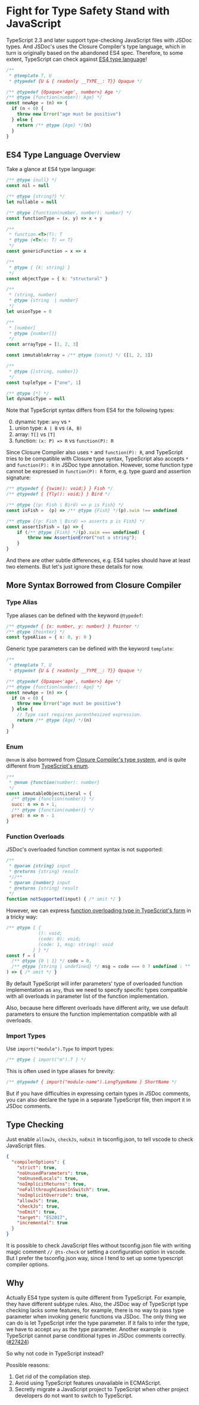 # Fight for Type Safety Stand with JavaScript

TypeScript 2.3 and later support type-checking JavaScript files with JSDoc types.
And JSDoc's uses the Closure Compiler's type language,
which in turn is originally based on the abandoned ES4 spec.
Therefore, to some extent, TypeScript can check against [ES4 type language][es4-draft]!

[es4-draft]: https://github.com/bkero/es4/blob/master/spec/working-drafts/type-system.pdf

```js
/**
 * @template T, U
 * @typedef {U & { readonly __TYPE__: T}} Opaque */

/** @typedef {Opaque<'age', number>} Age */
/** @type {function(number): Age} */
const newAge = (n) => {
  if (n < 0) {
    throw new Error("age must be positive")
  } else {
    return /** @type {Age} */(n)
  }
}
```

## ES4 Type Language Overview

Take a glance at ES4 type language:

```js
/** @type {null} */
const nil = null

/** @type {string?} */
let nullable = null

/** @type {function(number, number): number} */
const functionType = (x, y) => x + y

/**
 * function.<T>(T): T
 * @type {<T>(x: T) => T}
 */
const genericFunction = x => x

/**
 * @type { {k: string} }
 */
const objectType = { k: "structural" }

/**
 * (string, number)
 * @type {string  | number}
 */
let unionType = 0

/**
 * [number]
 * @type {number[]}
 */
const arrayType = [1, 2, 3]

const immutableArray = /** @type {const} */ ([1, 2, 3])

/**
 * @type {[string, number]}
 */
const tupleType = ["one", 1]

/** @type {*} */
let dynamicType = null
```

Note that TypeScript syntax differs from ES4 for the following types:

0. dynamic type: `any` vs `*`
1. union type: `A | B` vs `(A, B)`
2. array: `T[]` vs `[T]`
3. function: `(x: P) => R` vs `function(P): R`

Since Closure Compiler also uses `*` and `function(P): R`,
and TypeScript tries to be compatible with Closure type syntax,
TypeScript also accepts `*` and `function(P): R` in JSDoc type annotation.
However, some function type cannot be expressed in `function(P): R` form,
e.g. type guard and assertion signature:

```js
/** @typedef { {swim(): void;} } Fish */
/** @typedef { {fly(): void;} } Bird */

/** @type {(p: Fish | Bird) => p is Fish} */
const isFish =  (p) => /** @type {Fish} */(p).swim !== undefined

/** @type {(p: Fish | Bird) => asserts p is Fish} */
const assertIsFish = (p) => {
    if (/** @type {Fish} */(p).swim === undefined) {
        throw new AssertionError("not a string");
    }
}
```

And there are other subtle differences,
e.g. ES4 tuples should have at least two elements.
But let's just ignore these details for now.

## More Syntax Borrowed from Closure Compiler

### Type Alias

Type aliases can be defined with the keyword `@typedef`:

```js
/** @typedef { {x: number, y: number} } Pointer */
/** @type {Pointer} */
const typeAlias = { x: 0, y: 0 }
```

Generic type parameters can be defined with the keyword `template`:

```js
/**
 * @template T, U
 * @typedef {U & { readonly __TYPE__: T}} Opaque */

/** @typedef {Opaque<'age', number>} Age */
/** @type {function(number): Age} */
const newAge = (n) => {
  if (n < 0) {
    throw new Error("age must be positive")
  } else {
    // Type cast requires parenthesized expression.
    return /** @type {Age} */(n)
  }
}
```

### Enum

`@enum` is also borrowed from [Closure Compiler's type system][closure-enum],
and is quite different from [TypeScript's enum][ts-enum].

[closure-enum]: https://github.com/google/closure-compiler/wiki/Annotating-JavaScript-for-the-Closure-Compiler#enum-type
[ts-enum]: https://www.typescriptlang.org/docs/handbook/enums.html

```js
/**
 * @enum {function(number): number}
 */
const immutableObjectLiteral = {
  /** @type {function(number)} */
  succ: n => n + 1,
  /** @type {function(number)} */
  pred: n => n - 1
}
```

### Function Overloads

JSDoc's overloaded function comment syntax is not supported:

```js
/**
 * @param {string} input
 * @returns {string} result
 *//**
 * @param {number} input
 * @returns {string} result
 */
function notSupported(input) { /* omit */ }
```

However, we can express [function overloading type in TypeScript's form][spec] in a tricky way:

```js
/** @type { {
            (): void;
            (code: 0): void;
            (code: 1, msg: string): void
          } } */
const f = (
  /** @type {0 | 1} */ code = 0,
  /** @type {string | undefined} */ msg = code === 0 ? undefined : ""
) => { /* omit */ }
```

[spec]: https://github.com/Microsoft/TypeScript/blob/master/doc/spec.md#62-function-overloads

By default TypeScript will infer parameters' type of overloaded function implementation as `any`,
thus we need to specify specific types compatible with all overloads in parameter list of the function implementation.

Also, because here different overloads have different arity, we use default parameters to ensure the function implementation compatible with all overloads.

### Import Types

Use `import("module").Type` to import types:

```js
/** @type { import("m").T } */
```

This is often used in type aliases for brevity:

```js
/** @typedef { import("module-name").LongTypeName } ShortName */
```

But if you have difficulties in expressing certain types in JSDoc comments,
you can also declare the type in a separate TypeScript file,
then import it in JSDoc comments.

## Type Checking

Just enable `allowJs`, `checkJs`, `noEmit` in tsconfig.json,
to tell vscode to check JavaScript files.

```json
{
  "compilerOptions": {
    "strict": true,
    "noUnusedParameters": true,
    "noUnusedLocals": true,
    "noImplicitReturns": true,
    "noFallthroughCasesInSwitch": true,
    "noImplicitOverride": true,
    "allowJs": true,
    "checkJs": true,
    "noEmit": true,
    "target": "ES2017",
    "incremental": true
  }
}
```

It is possible to check JavaScript files without tsconfig.json file
with writing magic comment `// @ts-check`
or setting a configuration option in vscode.
But I prefer the tsconfig.json way, since I tend to set up some typescript compiler options.

## Why

Actually ES4 type system is quite different from TypeScript.
For example, they have different subtype rules.
Also, the JSDoc way of TypeScript type checking lacks some features,
for example, there is no way to pass type parameter when invoking generic functions via JSDoc.
The only thing we can do is let TypeScript infer the type parameter.
If it fails to infer the type, we have to accept `any` as the type parameter.
Another example is TypeScript cannot parse conditional types in JSDoc comments correctly. ([#27424])

[#27424]: https://github.com/microsoft/TypeScript/issues/27424
[#30445]: https://github.com/Microsoft/TypeScript/issues/30445

So why not code in TypeScript instead?

Possible reasons:

1. Get rid of the compilation step.
2. Avoid using TypeScript features unavailable in ECMAScript.
3. Secretly migrate a JavaScript project to TypeScript when other project developers do not want to switch to TypeScript.
